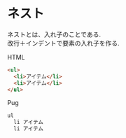 # ネスト
ネストとは、入れ子のことである.  
改行＋インデントで要素の入れ子を作る.

HTML
```html
<ul>
  <li>アイテム</li>
  <li>アイテム</li>
</ul>
```

Pug
```html
ul
  li アイテム
  li アイテム
```